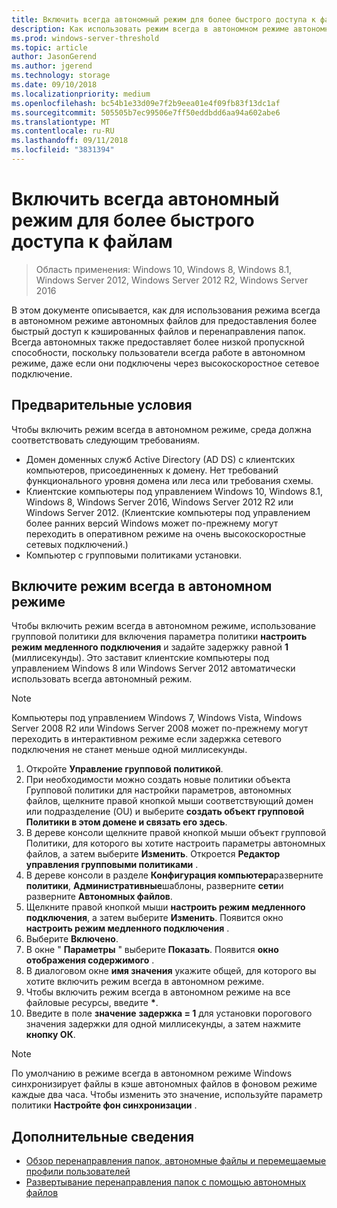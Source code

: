 ```yaml
---
title: Включить всегда автономный режим для более быстрого доступа к файлам
description: Как использовать режим всегда в автономном режиме автономных файлов для предоставления более быстрый доступ к кэшированных файлов и перенаправления папок.
ms.prod: windows-server-threshold
ms.topic: article
author: JasonGerend
ms.author: jgerend
ms.technology: storage
ms.date: 09/10/2018
ms.localizationpriority: medium
ms.openlocfilehash: bc54b1e33d09e7f2b9eea01e4f09fb83f13dc1af
ms.sourcegitcommit: 505505b7ec99506e7ff50eddbdd6aa94a602abe6
ms.translationtype: MT
ms.contentlocale: ru-RU
ms.lasthandoff: 09/11/2018
ms.locfileid: "3831394"
---
```

# Включить всегда автономный режим для более быстрого доступа к файлам

>Область применения: Windows 10, Windows 8, Windows 8.1, Windows Server 2012, Windows Server 2012 R2, Windows Server 2016

В этом документе описывается, как для использования режима всегда в автономном режиме автономных файлов для предоставления более быстрый доступ к кэшированных файлов и перенаправления папок. Всегда автономных также предоставляет более низкой пропускной способности, поскольку пользователи всегда работе в автономном режиме, даже если они подключены через высокоскоростное сетевое подключение.

## Предварительные условия

Чтобы включить режим всегда в автономном режиме, среда должна соответствовать следующим требованиям.

- Домен доменных служб Active Directory (AD DS) с клиентских компьютеров, присоединенных к домену. Нет требований функционального уровня домена или леса или требования схемы.
- Клиентские компьютеры под управлением Windows 10, Windows 8.1, Windows 8, Windows Server 2016, Windows Server 2012 R2 или Windows Server 2012. (Клиентские компьютеры под управлением более ранних версий Windows может по-прежнему могут переходить в оперативном режиме на очень высокоскоростные сетевых подключений.)
- Компьютер с групповыми политиками установки.

## Включите режим всегда в автономном режиме

Чтобы включить режим всегда в автономном режиме, использование групповой политики для включения параметра политики **настроить режим медленного подключения** и задайте задержку равной **1** (миллисекунды). Это заставит клиентские компьютеры под управлением Windows 8 или Windows Server 2012 автоматически использовать всегда автономный режим.

>[!NOTE]
>Компьютеры под управлением Windows 7, Windows Vista, Windows Server 2008 R2 или Windows Server 2008 может по-прежнему могут переходить в интерактивном режиме если задержка сетевого подключения не станет меньше одной миллисекунды.

1. Откройте **Управление групповой политикой**.
2. При необходимости можно создать новые политики объекта Групповой политики для настройки параметров, автономных файлов, щелкните правой кнопкой мыши соответствующий домен или подразделение (OU) и выберите **создать объект групповой Политики в этом домене и связать его здесь**.
3. В дереве консоли щелкните правой кнопкой мыши объект групповой Политики, для которого вы хотите настроить параметры автономных файлов, а затем выберите **Изменить**. Откроется **Редактор управления групповыми политиками** .
4. В дереве консоли в разделе **Конфигурация компьютера**разверните **политики**, **Административные**шаблоны, разверните **сети**и разверните **Автономных файлов**.
5. Щелкните правой кнопкой мыши **настроить режим медленного подключения**, а затем выберите **Изменить**. Появится окно **настроить режим медленного подключения** .
6. Выберите **Включено**.
7. В окне " **Параметры** " выберите **Показать**. Появится **окно отображения содержимого** .
8. В диалоговом окне **имя значения** укажите общей, для которого вы хотите включить режим всегда в автономном режиме.
9. Чтобы включить режим всегда в автономном режиме на все файловые ресурсы, введите **\***.
10. Введите в поле **значение** **задержка = 1** для установки порогового значения задержки для одной миллисекунды, а затем нажмите **кнопку ОК**.

>[!NOTE]
>По умолчанию в режиме всегда в автономном режиме Windows синхронизирует файлы в кэше автономных файлов в фоновом режиме каждые два часа. Чтобы изменить это значение, используйте параметр политики **Настройте фон синхронизации** .

## Дополнительные сведения

* [Обзор перенаправления папок, автономные файлы и перемещаемые профили пользователей](folder-redirection-rup-overview.md)
* [Развертывание перенаправления папок с помощью автономных файлов](deploy-folder-redirection.md)